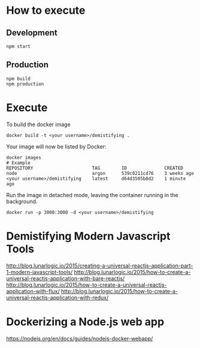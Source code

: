 # How to execute
## Development
```shell
npm start
```
## Production
```shell
npm build
npm production
```

# Execute 

To build the docker image
```shell
docker build -t <your username>/demistifying .
```

Your image will now be listed by Docker:
```shell
docker images
# Example
REPOSITORY                      TAG        ID              CREATED
node                            argon      539c0211cd76    3 weeks ago
<your username>/demistifying    latest     d64d3505b0d2    1 minute ago
```

Run the image in detached mode, leaving the container running in the background.
```shell
docker run -p 3000:3000 -d <your username>/demistifying
```

# Demistifying Modern Javascript Tools
http://blog.lunarlogic.io/2015/creating-a-universal-reactjs-application-part-1-modern-javascript-tools/
http://blog.lunarlogic.io/2015/how-to-create-a-universal-reactjs-application-with-bare-reactjs/
http://blog.lunarlogic.io/2015/how-to-create-a-universal-reactjs-application-with-flux/
http://blog.lunarlogic.io/2015/how-to-create-a-universal-reactjs-application-with-redux/

# Dockerizing a Node.js web app
https://nodejs.org/en/docs/guides/nodejs-docker-webapp/

